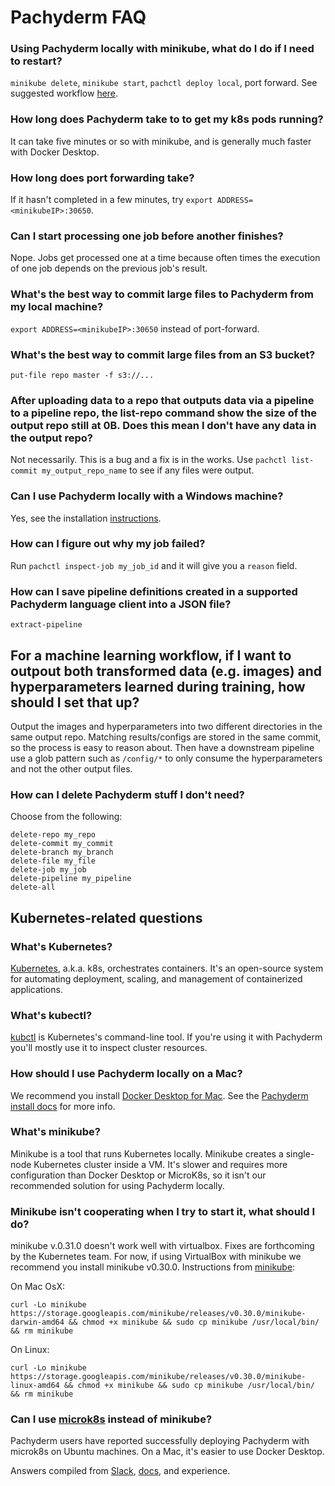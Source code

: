 # Pachyderm FAQ

### Using Pachyderm locally with minikube, what do I do if I need to restart? 

`minikube delete`, `minikube start`, `pachctl deploy local`, port forward. See suggested workflow [here]().

### How long does Pachyderm take to to get my k8s pods running?

It can take five minutes or so with minikube, and is generally much faster with Docker Desktop.

### How long does port forwarding take?

If it hasn't completed in a few minutes, try `export ADDRESS=<minikubeIP>:30650`.

### Can I start processing one job before another finishes?

Nope. Jobs get processed one at a time because often times the execution of one job depends on the previous job's result.

### What's the best way to commit large files to Pachyderm from my local machine?

`export ADDRESS=<minikubeIP>:30650` instead of port-forward. 

### What's the best way to commit large files from an S3 bucket?

`put-file repo master -f s3://...` 

### After uploading data to a repo that outputs data via a pipeline to a pipeline repo, the list-repo command show the size of the output repo still at 0B. Does this mean I don't have any data in the output repo?

Not necessarily. This is a bug and a fix is in the works. Use `pachctl list-commit my_output_repo_name` to see if any files were output.

### Can I use Pachyderm locally with a Windows machine?

Yes, see the installation [instructions](http://docs.pachyderm.io/en/stable/getting_started/local_installation.html).

### How can I figure out why my job failed?

Run `pachctl inspect-job my_job_id` and it will give you a `reason` field.

### How can I save pipeline definitions created in a supported Pachyderm language client into a JSON file?

`extract-pipeline`

## For a machine learning workflow, if I want to outpout both transformed data (e.g. images) and hyperparameters learned during training, how should I set that up? 

Output the images and hyperparameters into two different directories in the same output repo. Matching results/configs are stored in the same commit, so the process is easy to reason about. Then have a downstream pipeline use a glob pattern such as `/config/*` to only consume the hyperparameters and not the other output files.

### How can I delete Pachyderm stuff I don't need?
Choose from the following:
```
delete-repo my_repo
delete-commit my_commit
delete-branch my_branch
delete-file my_file
delete-job my_job
delete-pipeline my_pipeline
delete-all 
```


## Kubernetes-related questions

### What's Kubernetes?

[Kubernetes](https://kubernetes.io/), a.k.a. k8s, orchestrates containers. It's an open-source system for automating deployment, scaling, and management of containerized applications.

### What's kubectl?

[kubctl](https://kubernetes.io/docs/tasks/tools/install-kubectl/) is Kubernetes's command-line tool. If you're using it with Pachyderm you'll mostly use it to inspect cluster resources.

### How should I use Pachyderm locally on a Mac?

We recommend you install [Docker Desktop for Mac](https://www.docker.com/products/docker-desktop). See the [Pachyderm install docs](https://pachyderm.readthedocs.io/en/stable/getting_started/local_installation.html) for more info.

### What's minikube?

Minikube is a tool that runs Kubernetes locally. Minikube creates a single-node Kubernetes cluster inside a VM. It's slower and requires more configuration than Docker Desktop or MicroK8s, so it isn't our recommended solution for using Pachyderm locally.

### Minikube isn't cooperating when I try to start it, what should I do?

minikube v.0.31.0 doesn't work well with virtualbox. Fixes are forthcoming by the Kubernetes team. For now, if using VirtualBox with minikube we recommend you install minikube v0.30.0. Instructions from [minikube](https://github.com/kubernetes/minikube/releases):

On Mac OsX:

`curl -Lo minikube https://storage.googleapis.com/minikube/releases/v0.30.0/minikube-darwin-amd64 && chmod +x minikube && sudo cp minikube /usr/local/bin/ && rm minikube`

On Linux:

`curl -Lo minikube https://storage.googleapis.com/minikube/releases/v0.30.0/minikube-linux-amd64 && chmod +x minikube && sudo cp minikube /usr/local/bin/ && rm minikube`

### Can I use [microk8s](https://microk8s.io/) instead of minikube? 

Pachyderm users have reported successfully deploying Pachyderm with microk8s on Ubuntu machines. On a Mac, it's easier to use Docker Desktop.


Answers compiled from [Slack](https://pachyderm-users.slack.com/), [docs](http://docs.pachyderm.io/en/latest/), and experience.
